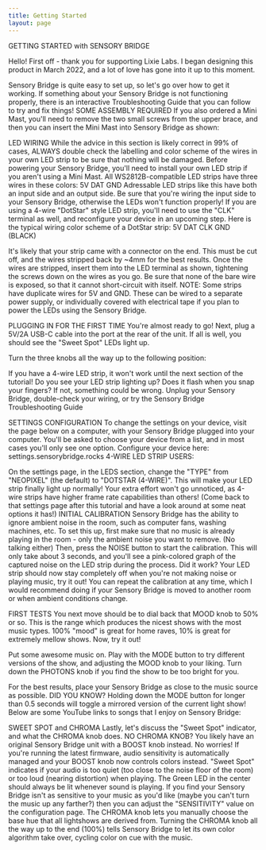 ```yaml
---
title: Getting Started
layout: page
---
```


GETTING STARTED with SENSORY BRIDGE

Hello! First off - thank you for supporting Lixie Labs. I began designing this product in March 2022, and a lot of love has gone into it up to this moment.

Sensory Bridge is quite easy to set up, so let's go over how to get it working.
If something about your Sensory Bridge is not functioning properly, there is an interactive Troubleshooting Guide that you can follow to try and fix things!
SOME ASSEMBLY REQUIRED
If you also ordered a Mini Mast, you'll need to remove the two small screws from the upper brace, and then you can insert the Mini Mast into Sensory Bridge as shown:

LED WIRING
While the advice in this section is likely correct in 99% of cases, ALWAYS double check the labelling and color scheme of the wires in your own LED strip to be sure that nothing will be damaged.
Before powering your Sensory Bridge, you'll need to install your own LED strip if you aren't using a Mini Mast. All WS2812B-compatible LED strips have three wires in these colors:
5V
DAT
GND
Adressable LED strips like this have both an input side and an output side. Be sure that you're wiring the input side to your Sensory Bridge, otherwise the LEDs won't function properly!
If you are using a 4-wire "DotStar" style LED strip, you'll need to use the "CLK" terminal as well, and reconfigure your device in an upcoming step. Here is the typical wiring color scheme of a DotStar strip:
5V
DAT
CLK
GND (BLACK)

It's likely that your strip came with a connector on the end. This must be cut off, and the wires stripped back by ~4mm for the best results.
Once the wires are stripped, insert them into the LED terminal as shown, tightening the screws down on the wires as you go. Be sure that none of the bare wire is exposed, so that it cannot short-circuit with itself.
NOTE: Some strips have duplicate wires for 5V and GND. These can be wired to a separate power supply, or individually covered with electrical tape if you plan to power the LEDs using the Sensory Bridge.

PLUGGING IN FOR THE FIRST TIME
You're almost ready to go! Next, plug a 5V/2A USB-C cable into the port at the rear of the unit. If all is well, you should see the "Sweet Spot" LEDs light up.

Turn the three knobs all the way up to the following position:

If you have a 4-wire LED strip, it won't work until the next section of the tutorial!
Do you see your LED strip lighting up? Does it flash when you snap your fingers? If not, something could be wrong. Unplug your Sensory Bridge, double-check your wiring, or try the Sensory Bridge Troubleshooting Guide

SETTINGS CONFIGURATION
To change the settings on your device, visit the page below on a computer, with your Sensory Bridge plugged into your computer. You'll be asked to choose your device from a list, and in most cases you'll only see one option.
Configure your device here: settings.sensorybridge.rocks
4-WIRE LED STRIP USERS:

On the settings page, in the LEDS section, change the "TYPE" from "NEOPIXEL" (the default) to "DOTSTAR (4-WIRE)". This will make your LED strip finally light up normally! Your extra effort won't go unnoticed, as 4-wire strips have higher frame rate capabilities than others!
(Come back to that settings page after this tutorial and have a look around at some neat options it has!)
INITIAL CALIBRATION
Sensory Bridge has the ability to ignore ambient noise in the room, such as computer fans, washing machines, etc.
To set this up, first make sure that no music is already playing in the room - only the ambient noise you want to remove. (No talking either) Then, press the NOISE button to start the calibration. This will only take about 3 seconds, and you'll see a pink-colored graph of the captured noise on the LED strip during the process.
Did it work? Your LED strip should now stay completely off when you're not making noise or playing music, try it out! You can repeat the calibration at any time, which I would recommend doing if your Sensory Bridge is moved to another room or when ambient conditions change.

FIRST TESTS
You next move should be to dial back that MOOD knob to 50% or so. This is the range which produces the nicest shows with the most music types. 100% "mood" is great for home raves, 10% is great for extremely mellow shows.
Now, try it out!

Put some awesome music on. Play with the MODE button to try different versions of the show, and adjusting the MOOD knob to your liking. Turn down the PHOTONS knob if you find the show to be too bright for you.

For the best results, place your Sensory Bridge as close to the music source as possible.
DID YOU KNOW? Holding down the MODE button for longer than 0.5 seconds will toggle a mirrored version of the current light show!
Below are some YouTube links to songs that I enjoy on Sensory Bridge:
     


SWEET SPOT and CHROMA
Lastly, let's discuss the "Sweet Spot" indicator, and what the CHROMA knob does.
NO CHROMA KNOB? You likely have an original Sensory Bridge unit with a BOOST knob instead. No worries! If you're running the latest firmware, audio sensitivity is automatically managed and your BOOST knob now controls colors instead.
"Sweet Spot" indicates if your audio is too quiet (too close to the noise floor of the room) or too loud (nearing distortion) when playing. The Green LED in the center should always be lit whenever sound is playing.
If you find your Sensory Bridge isn't as sensitive to your music as you'd like (maybe you can't turn the music up any farther?) then you can adjust the "SENSITIVITY" value on the configuration page.
The CHROMA knob lets you manually choose the base hue that all lightshows are derived from. Turning the CHROMA knob all the way up to the end (100%) tells Sensory Bridge to let its own color algorithm take over, cycling color on cue with the music.
